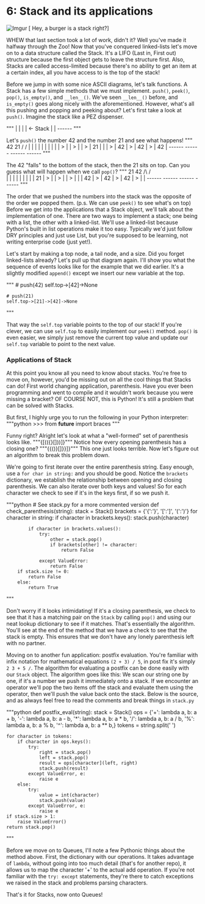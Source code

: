 # 6: Stack and its applications

![Imgur](http://i.imgur.com/vi9bS6x.jpg)
[ Hey, a burger is a stack right?]

WHEW that last section took a lot of work, didn't it? Well you've made it halfway
through the Zoo! Now that you've conquered linked-lists let's move on to a
data structure called the Stack. It's a LIFO (Last in, First out) structure because
the first object gets to leave the structure first. Also, Stacks are called access-limited
because there's no ability to get an item at a certain index, all you have access to
is the top of the stack!

Before we jump in with some nice ASCII diagrams, let's talk functions. A Stack has
a few simple methods that we must implement. ``push()``, ``peek()``, ``pop()``,
``is_empty()``, and ``__len__()``. We've seen ``__len__()`` before, and ``is_empty()``
goes along nicely with the aforementioned. However, what's all this pushing and popping
and peeking about? Let's first take a look at ``push()``. Imagine the stack like a
PEZ dispenser.

"""
    |    |
    |    |  <- Stack
    |    |
    ------
"""

Let's ``push()`` the number 42 and the number 21 and see what happens!
"""
      42                    21
      \/                    \/
    |    |     |    |     |    |     |    |
    |    |  >  |    |  >  |    |  >  | 21 |
    |    |  >  | 42 |  >  | 42 |  >  | 42 |
    ------     ------     ------     ------
"""

The 42 "falls" to the bottom of the stack, then the 21 sits on top. Can you guess
what will happen when we call ``pop()``?
"""
                 21                    42
                 /\                    /\
    |    |     |    |     |    |     |    |
    | 21 |  >  |    |  >  |    |  >  |    |
    | 42 |  >  | 42 |  >  | 42 |  >  |    |
    ------     ------     ------     ------
"""

The order that we pushed the numbers into the stack was the opposite of the order
we popped them. (p.s. We can use ``peek()`` to see what's on top) Before we get
into the applications that a Stack object, we'll talk about the implementation of
one. There are two ways to implement a stack; one being with a list, the other with
a linked-list. We'll use a linked-list because Python's built in list operations make
it too easy. Typically we'd just follow DRY principles and just use List, but you're
supposed to be learning, not writing enterprise code (just yet!).

Let's start by making a top node, a tail node, and a size. Did you forget linked-lists
already? Let's pull up that diagram again. I'll show you what the sequence of events
looks like for the example that we did earlier. It's a slightly modified ``append()`` 
except we insert our new variable at the top.

"""
    # push(42)
    self.top->[42]->None

    # push(21)
    self.top->[21]->[42]->None

"""

That way the ``self.top`` variable points to the top of our stack! If you're clever, we can
use ``self.top`` to easily implement our ``peek()`` method. ``pop()`` is even easier, we simply
just remove the current top value and update our ``self.top`` variable to point to the next
value.

### Applications of Stack

At this point you know all you need to know about stacks. You're free to move on, however, you'd be missing out
on all the cool things that Stacks can do! First world changing application, parenthesis. Have you ever been programming
and went to compile and it wouldn't work because you were missing a bracket? OF COURSE NOT, this is Python! It's still a
problem that can be solved with Stacks.

But first, I highly urge you to run the following in your Python interpreter:
"""python
    >>> from __future__ import braces
"""

Funny right? Alright let's look at what a "well-formed" set of parenthesis looks like. """{[(({}[]))]}""" Notice how 
every opening parenthesis has a closing one? """{{()}[]}}]}""" This one just looks terrible. Now let's figure out an
algorithm to break this problem down.

We're going to first iterate over the entire parenthesis string. Easy enough, use a ``for char in string:`` and you
should be good. Notice the ``brackets`` dictionary, we establish the relationship between opening
and closing parenthesis. We can also iterate over both keys and values! So for each character we
check to see if it's in the keys first, if so we push it.

"""python
    # See stack.py for a more commented version
    def check_parenthesis(string):
        stack = Stack()
        brackets = {'{':'}', '[':']', '(':')'}
        for character in string:
            if character in brackets.keys():
                stack.push(character)

            if character in brackets.values():
                try:
                    other = stack.pop()
                    if brackets[other] != character:
                        return False

                except ValueError:
                    return False
        if stack.size != 0:
            return False
        else:
            return True
"""

Don't worry if it looks intimidating! If it's a closing parenthesis, we check to see 
that it has a matching pair on the ``Stack`` by calling ``pop()`` and using our neat
lookup dictionary to see if it matches. That's essentially the algorithm. You'll see at
the end of the method that we have a check to see that the stack is empty. This ensures
that we don't have any lonely parenthesis left with no partner. 

Moving on to another fun application: postfix evaluation. You're familiar with infix notation
for mathematical equations ``(2 + 3) / 5``, in post fix it's simply ``2 3 + 5 /``. The algorithm
for evaluating a postfix can be done easily with our ``Stack`` object. The algorithm goes like
this: We scan our string one by one, if it's a number we push it immediately onto a stack. If we 
encounter an operator we'll pop the two items off the stack and evaluate them using the operator,
then we'll push the value back onto the stack. Below is the source, and as always feel free to read
the comments and break things in ``stack.py``

"""python
def postfix_eval(string):
    stack = Stack()
    ops = {'+': lambda a, b: a + b,
           '-': lambda a, b: a - b,
           '*': lambda a, b: a * b, 
           '/': lambda a, b: a / b,
           '%': lambda a, b: a % b,
           '^': lambda a, b: a ** b,}
    tokens = string.split(' ') 

    for character in tokens:
        if character in ops.keys():
            try:
                right = stack.pop()
                left = stack.pop()
                result = ops[character](left, right)
                stack.push(result)
            except ValueError, e:
                raise e
        else:
            try:
                value = int(character)
                stack.push(value)
            except ValueError, e:
                raise e
    if stack.size > 1:
        raise ValueError()
    return stack.pop()
"""

Before we move on to Queues, I'll note a few Pythonic things about the method above. First,
the dictionary with our operations. It takes advantage of ``lambda``, without going into too
much detail (that's for another repo), it allows us to map the character '+' to the actual add
operation. If you're not familiar with the ``try: except`` statements, they're there to catch
exceptions we raised in the stack and problems parsing characters.

That's it for Stacks, now onto Queues!